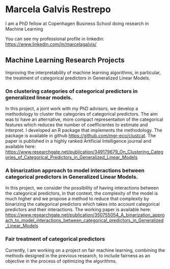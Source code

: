 # Marcela Galvis Restrepo

I am a PhD fellow at Copenhagen Business School doing research in Machine Learning

You can see my professional profile in linkedin: https://www.linkedin.com/in/marcelagalvis/

## Machine Learning Research Projects
Improving the interpretability of machine learning algorithms, in particular, the treatment of categorical predictors in Generalized Linear Models. 

### On clustering categories of categorical predictors in generalized linear models. 
In this project, a joint work with my PhD advisors, we develop a methodology to cluster the categories of categorical predictors. The aim was to have an alternative, more compact representaiton of the categorical features which reduces the number of coefficientes to estimate and interpret. I developed an R package that implements the methodology. The package is available in github https://github.com/mgr-eco/clustcat. The paper is published in a highly ranked Artificial Intelligence journal and available here: https://www.researchgate.net/publication/349179679_On_Clustering_Categories_of_Categorical_Predictors_in_Generalized_Linear_Models

### A binarization approach to model interactions between categorical predictors in Generalized Linear Models. 
In this project, we consider the possibility of having interactions between the categorical predictors, in that context, the complexity of the model is much higher and we propose a method to reduce that complexity by binarizing the categorical predictors which takes into account categorical predictors and their interactions. The working paper is available here: https://www.researchgate.net/publication/350755054_A_binarization_approach_to_model_interactions_between_categorical_predictors_in_Generalized_Linear_Models

### Fair treatment of categorical predictors 
Currently, I am working on a project on fair machine learning, combining the methods designed in the previous research, to include fairness as an objective in the process of optimizing the algorithms.
